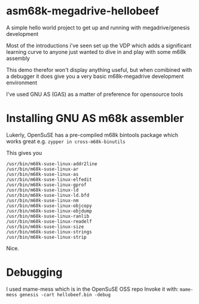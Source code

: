 # asm68k-megadrive-hellobeef
A simple hello world project to get up and running with megadrive/genesis
development

Most of the introductions i've seen set up the VDP which adds a significant
learning curve to anyone just wanted to dive in and play with some m68k assembly

This demo therefor won't display anything useful, but when comibined with a
debugger it does give you a very basic m68k-megadrive development environment

I've used GNU AS (GAS) as a matter of preference for opensource tools

# Installing GNU AS m68k assembler 
Lukerly, OpenSuSE has a pre-compiled m68k bintools package which works great
e.g. 
```zypper in cross-m68k-binutils```

This gives you

```
/usr/bin/m68k-suse-linux-addr2line
/usr/bin/m68k-suse-linux-ar
/usr/bin/m68k-suse-linux-as
/usr/bin/m68k-suse-linux-elfedit
/usr/bin/m68k-suse-linux-gprof
/usr/bin/m68k-suse-linux-ld
/usr/bin/m68k-suse-linux-ld.bfd
/usr/bin/m68k-suse-linux-nm
/usr/bin/m68k-suse-linux-objcopy
/usr/bin/m68k-suse-linux-objdump
/usr/bin/m68k-suse-linux-ranlib
/usr/bin/m68k-suse-linux-readelf
/usr/bin/m68k-suse-linux-size
/usr/bin/m68k-suse-linux-strings
/usr/bin/m68k-suse-linux-strip
```
Nice.

# Debugging
I used mame-mess which is in the OpenSuSE OSS repo
Invoke it with:
```mame-mess genesis -cart hellobeef.bin -debug```
